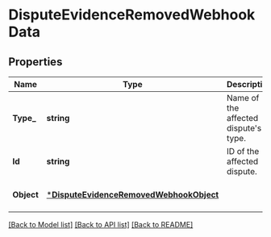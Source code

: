 # DisputeEvidenceRemovedWebhookData

## Properties

 Name       | Type                                                                               | Description                               | Notes                        
------------|------------------------------------------------------------------------------------|-------------------------------------------|------------------------------
 **Type_**  | **string**                                                                         | Name of the affected dispute&#x27;s type. | [optional] [default to null] 
 **Id**     | **string**                                                                         | ID of the affected dispute.               | [optional] [default to null] 
 **Object** | [***DisputeEvidenceRemovedWebhookObject**](DisputeEvidenceRemovedWebhookObject.md) |                                           | [optional] [default to null] 

[[Back to Model list]](../README.md#documentation-for-models) [[Back to API list]](../README.md#documentation-for-api-endpoints) [[Back to README]](../README.md)

